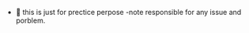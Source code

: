 - 👋 this is just for prectice perpose
-note responsible for any issue and porblem.

<!---
jackdavid09/jackdavid09 is a ✨ special ✨ repository because its `README.md` (this file) appears on your GitHub profile.
You can click the Preview link to take a look at your changes.
--->
